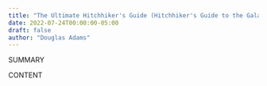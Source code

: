 ```yaml
---
title: "The Ultimate Hitchhiker's Guide (Hitchhiker's Guide to the Galaxy  #1-5)"
date: 2022-07-24T00:00:00-05:00
draft: false
author: "Douglas Adams"
---
```


SUMMARY

<!--more-->

CONTENT